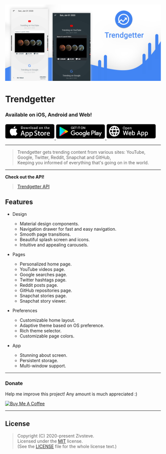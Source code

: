 <img src="./.github/images/showcase.png" alt="Showcase">

# Trendgetter

### Available on iOS, Android and Web!

<a href="https://tgetter.com/ios" target="_blank">
  <img src="./.github/images/app-store-badge.png" alt="App Store" width="160">
</a>
<a href="https://tgetter.com/android" target="_blank">
  <img src="./.github/images/google-play-badge.png" alt="Google Play" width="160">
</a>
<a href="https://tgetter.com/web" target="_blank">
  <img src="./.github/images/web-app-badge.png" alt="Web App" width="160">
</a>

---

> Trendgetter gets trending content from various sites: YouTube, Google, Twitter, Reddit, Snapchat and GitHub,  
> Keeping you informed of everything that's going on in the world.

---

**Check out the API!**

> [Trendgetter API](https://github.com/Zivsteve/trendgetter-api) 

## Features

- Design

  - Material design components.
  - Navigation drawer for fast and easy navigation.
  - Smooth page transitions.
  - Beautiful splash screen and icons.
  - Intuitive and appealing carousels.

- Pages

  - Personalized home page.
  - YouTube videos page.
  - Google searches page.
  - Twitter hashtags page.
  - Reddit posts page.
  - GitHub repositories page.
  - Snapchat stories page.
  - Snapchat story viewer.

- Preferences

  - Customizable home layout.
  - Adaptive theme based on OS preference.
  - Rich theme selector.
  - Customizable page colors.

- App

  - Stunning about screen.
  - Persistent storage.
  - Multi-window support.

---

### Donate

Help me improve this project! Any amount is much appreciated :)

<a href="https://www.buymeacoffee.com/YkncqEs" target="_blank">
  <img src="https://cdn.buymeacoffee.com/buttons/default-blue.png" alt="Buy Me A Coffee" width="217" height="51">
</a>

---

## License

> Copyright (C) 2020-present Zivsteve.  
> Licensed under the [MIT](https://opensource.org/licenses/MIT) license.  
> (See the [LICENSE](https://github.com/Zivsteve/trendgetter-api/blob/master/LICENSE) file for the whole license text.)
